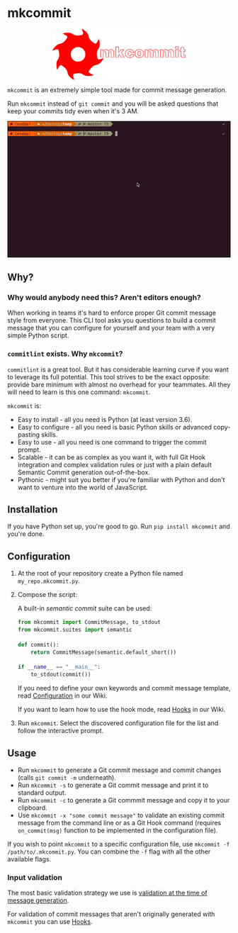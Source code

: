 # mkcommit

<img src="static/logo.png" width="300" style="display: block;margin-left: auto;margin-right: auto;">

`mkcommit` is an extremely simple tool made for commit message generation.

Run `mkcommit` instead of `git commit` and you will be asked questions that keep your commits tidy even when it's 3 AM.

![mkcommit gif](static/mkcommit.gif)

## Why?

### Why would anybody need this? Aren't editors enough?

When working in teams it's hard to enforce proper Git commit message style from everyone. This CLI tool asks you questions to build a commit message that you can configure for yourself and your team with a very simple Python script.

### `commitlint` exists. Why `mkcommit`?

`commitlint` is a great tool. But it has considerable learning curve if you want to leverage its full potential. This tool strives to be the exact opposite: provide bare minimum with almost no overhead for your teammates. All they will need to learn is this one command: `mkcommit`.

`mkcommit` is:

- Easy to install - all you need is Python (at least version 3.6).
- Easy to configure - all you need is basic Python skills or advanced copy-pasting skills.
- Easy to use - all you need is one command to trigger the commit prompt.
- Scalable - it can be as complex as you want it, with full Git Hook integration and complex validation rules or just with a plain default Semantic Commit generation out-of-the-box.
- Pythonic - might suit you better if you're familiar with Python and don't want to venture into the world of JavaScript.

## Installation

If you have Python set up, you're good to go. Run `pip install mkcommit` and you're done.

## Configuration

1. At the root of your repository create a Python file named `my_repo.mkcommit.py`.
2. Compose the script:

    A built-in _semantic commit_ suite can be used:

    ```python
    from mkcommit import CommitMessage, to_stdout
    from mkcommit.suites import semantic

    def commit():
        return CommitMessage(semantic.default_short())

    if __name__ == "__main__":
        to_stdout(commit())
    ```

    If you need to define your own keywords and commit message template, read [Configuration](https://github.com/kjczarne/mkcommit/wiki/Configuration) in our Wiki.

    If you want to learn how to use the hook mode, read [Hooks](https://github.com/kjczarne/mkcommit/wiki/Hooks) in our Wiki.
3. Run `mkcommit`. Select the discovered configuration file for the list and follow the interactive prompt.

## Usage

- Run `mkcommit` to generate a Git commit message and commit changes (calls `git commit -m` underneath).
- Run `mkcommit -s` to generate a Git commit message and print it to standard output.
- Run `mkcommit -c` to generate a Git commmit message and copy it to your clipboard.
- Use `mkcommit -x "some commit message"` to validate an existing commit message from the command line or as a Git Hook command (requires `on_commit(msg)` function to be implemented in the configuration file).

If you wish to point `mkcommit` to a specific configuration file, use `mkcommit -f /path/to/.mkcommit.py`. You can combine the `-f` flag with all the other available flags.

### Input validation

The most basic validation strategy we use is [validation at the time of message generation](https://github.com/kjczarne/mkcommit/wiki/Validators).

For validation of commit messages that aren't originally generated with `mkcommit` you can use [Hooks](https://github.com/kjczarne/mkcommit/wiki/Hooks).
